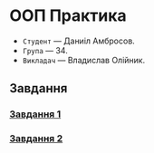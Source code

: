 # ООП Практика
- `Студент` — Даниіл Амбросов.
- `Група` — 34.
- `Викладач` — Владислав Олійник.

## Завдання

### [Завдання 1](tasks/task1.md)

### [Завдання 2](tasks/task2.md)
